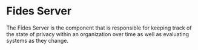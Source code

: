 # Fides Server

The Fides Server is the component that is responsible for keeping track of the state of privacy within an organization over time as well as evaluating systems as they change.
